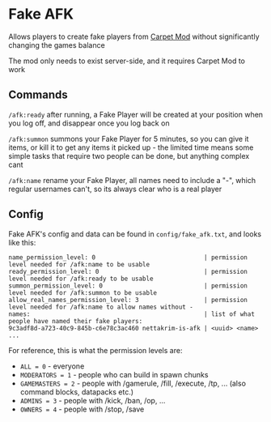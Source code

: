 # Fake AFK
Allows players to create fake players from [Carpet Mod](https://modrinth.com/mod/carpet) without significantly changing the games balance

The mod only needs to exist server-side, and it requires Carpet Mod to work

## Commands

`/afk:ready` after running, a Fake Player will be created at your position when you log off, and disappear once you log back on

`/afk:summon` summons your Fake Player for 5 minutes, so you can give it items, or kill it to get any items it picked up - the limited time means some simple tasks that require two people can be done, but anything complex cant

`/afk:name` rename your Fake Player, all names need to include a "-", which regular usernames can't, so its always clear who is a real player

## Config

Fake AFK's config and data can be found in `config/fake_afk.txt`, and looks like this:

```
name_permission_level: 0                              | permission level needed for /afk:name to be usable
ready_permission_level: 0                             | permission level needed for /afk:ready to be usable
summon_permission_level: 0                            | permission level needed for /afk:summon to be usable
allow_real_names_permission_level: 3                  | permission level needed for /afk:name to allow names without -
names:                                                | list of what people have named their fake players:
9c3adf8d-a723-40c9-845b-c6e78c3ac460 nettakrim-is-afk | <uuid> <name>
...
```

For reference, this is what the permission levels are:

- `ALL = 0` - everyone
- `MODERATORS = 1` - people who can build in spawn chunks
- `GAMEMASTERS = 2` - people with /gamerule, /fill, /execute, /tp, ... (also command blocks, datapacks etc.)
- `ADMINS = 3` - people with /kick, /ban, /op, ...
- `OWNERS = 4` - people with /stop, /save